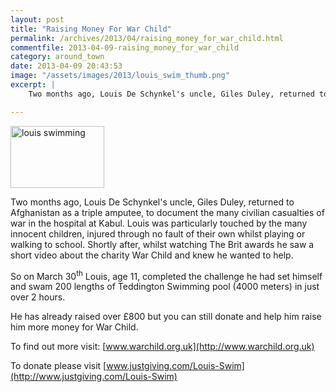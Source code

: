 ```yaml
---
layout: post
title: "Raising Money For War Child"
permalink: /archives/2013/04/raising_money_for_war_child.html
commentfile: 2013-04-09-raising_money_for_war_child
category: around_town
date: 2013-04-09 20:43:53
image: "/assets/images/2013/louis_swim_thumb.png"
excerpt: |
    Two months ago, Louis De Schynkel's uncle, Giles Duley, returned to Afghanistan as a triple amputee, to document the many civilian casualties of war in the hospital at Kabul. Louis was particularly touched by the many innocent children, injured through no fault of their own whilst playing or walking to school. Shortly after, whilst watching The Brit awards he saw a short video about the charity War Child and knew he wanted to help.

---
```


<a href="/assets/images/2013/louis_swim.png" title="See larger version of - louis swimming"><img src="/assets/images/2013/louis_swim_thumb.png" width="150" height="99" alt="louis swimming" class="photo right" /></a>

Two months ago, Louis De Schynkel's uncle, Giles Duley, returned to Afghanistan as a triple amputee, to document the many civilian casualties of war in the hospital at Kabul. Louis was particularly touched by the many innocent children, injured through no fault of their own whilst playing or walking to school. Shortly after, whilst watching The Brit awards he saw a short video about the charity War Child and knew he wanted to help.

So on March 30<sup>th</sup> Louis, age 11, completed the challenge he had set himself and swam 200 lengths of Teddington Swimming pool (4000 meters) in just over 2 hours.

He has already raised over £800 but you can still donate and help him raise him more money for War Child.

To find out more visit: [www.warchild.org.uk](http://www.warchild.org.uk)

To donate please visit
[www.justgiving.com/Louis-Swim](http://www.justgiving.com/Louis-Swim)
